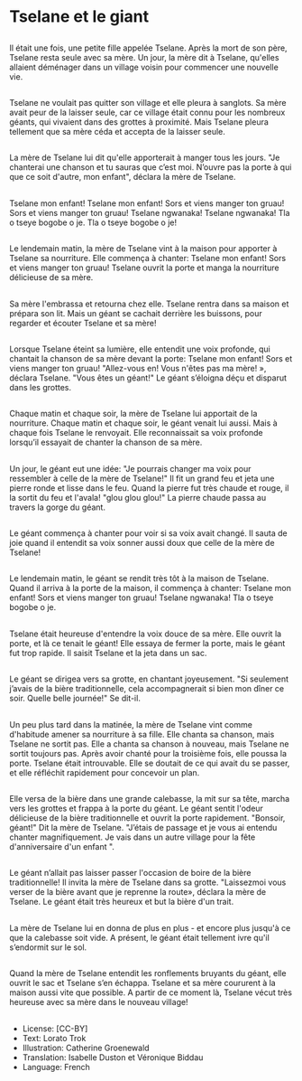 # Tselane et le giant

##
Il était une fois, une petite fille
appelée Tselane. Après la mort de
son père, Tselane resta seule avec
sa mère.
Un jour, la mère dit à Tselane,
qu'elles allaient déménager dans un
village voisin pour commencer une
nouvelle vie.

##
Tselane ne voulait pas quitter son
village et elle pleura à sanglots.
Sa mère avait peur de la laisser
seule, car ce village était connu
pour les nombreux géants, qui
vivaient dans des grottes à
proximité.
Mais Tselane pleura tellement que
sa mère céda et accepta de la
laisser seule.

##
La mère de Tselane lui dit qu'elle
apporterait à manger tous les jours.
"Je chanterai une chanson et tu
sauras que c’est moi. N’ouvre pas la
porte à qui que ce soit d'autre, mon
enfant", déclara la mère de Tselane.

##
Tselane mon enfant!
Tselane mon enfant!
Sors et viens manger ton gruau!
Sors et viens manger ton gruau!
Tselane ngwanaka!
Tselane ngwanaka!
Tla o tseye bogobe o je.
Tla o tseye bogobe o je!

##
Le lendemain matin, la mère de
Tselane vint à la maison pour
apporter à Tselane sa nourriture.
Elle commença à chanter:
Tselane mon enfant!
Sors et viens manger ton gruau!
Tselane ouvrit la porte et manga la
nourriture délicieuse de sa mère.

##
Sa mère l'embrassa et retourna
chez elle.
Tselane rentra dans sa maison et
prépara son lit.
Mais un géant se cachait derrière
les buissons, pour regarder et
écouter Tselane et sa mère!

##
Lorsque Tselane éteint sa lumière,
elle entendit une voix profonde, qui
chantait la chanson de sa mère
devant la porte:
Tselane mon enfant!
Sors et viens manger ton gruau!
"Allez-vous en! Vous n'êtes pas ma
mère! », déclara Tselane. "Vous êtes
un géant!" Le géant s’éloigna déçu
et disparut dans les grottes.

##
Chaque matin et chaque soir, la
mère de Tselane lui apportait de la
nourriture.
Chaque matin et chaque soir, le
géant venait lui aussi. Mais à
chaque fois Tselane le renvoyait.
Elle reconnaissait sa voix profonde
lorsqu’il essayait de chanter la
chanson de sa mère.

##
Un jour, le géant eut une idée: "Je
pourrais changer ma voix pour
ressembler à celle de la mère de
Tselane!"
Il fit un grand feu et jeta une pierre
ronde et lisse dans le feu.
Quand la pierre fut très chaude et
rouge, il la sortit du feu et l'avala!
"glou glou glou!" La pierre chaude
passa au travers la gorge du géant.

##
Le géant commença à chanter pour
voir si sa voix avait changé.
Il sauta de joie quand il entendit sa
voix sonner aussi doux que celle de
la mère de Tselane!

##
Le lendemain matin, le géant se rendit très tôt à la maison de
Tselane. Quand il arriva à la porte de la maison, il commença à
chanter:
Tselane mon enfant!
Sors et viens manger ton gruau!
Tselane ngwanaka!
Tla o tseye bogobe o je.

##
Tselane était heureuse d'entendre la
voix douce de sa mère.
Elle ouvrit la porte, et là ce tenait le
géant!
Elle essaya de fermer la porte, mais
le géant fut trop rapide.
Il saisit Tselane et la jeta dans un
sac.

##
Le géant se dirigea vers sa grotte,
en chantant joyeusement.
"Si seulement j’avais de la bière
traditionnelle, cela accompagnerait
si bien mon dîner ce soir. Quelle
belle journée!" Se dit-il.

##
Un peu plus tard dans la matinée, la
mère de Tselane vint comme
d'habitude amener sa nourriture à
sa fille. Elle chanta sa chanson,
mais Tselane ne sortit pas. Elle a
chanta sa chanson à nouveau, mais
Tselane ne sortit toujours pas. Après
avoir chanté pour la troisième fois,
elle poussa la porte. Tselane était
introuvable. Elle se doutait de ce
qui avait du se passer, et elle
réfléchit rapidement pour concevoir
un plan.

##
Elle versa de la bière dans une
grande calebasse, la mit sur sa
tête, marcha vers les grottes et
frappa à la porte du géant.
Le géant sentit l'odeur délicieuse de
la bière traditionnelle et ouvrit la
porte rapidement.
"Bonsoir, géant!" Dit la mère de
Tselane.
"J’étais de passage et je vous ai
entendu chanter magnifiquement.
Je vais dans un autre village pour la
fête d'anniversaire d'un enfant ".

##
Le géant n’allait pas laisser passer l'occasion de
boire de la bière traditionnelle!
Il invita la mère de Tselane dans sa grotte. "Laissezmoi vous verser de la bière avant que je reprenne la
route», déclara la mère de Tselane.
Le géant était très heureux et but la bière d'un trait.

##
La mère de Tselane lui en donna de
plus en plus - et encore plus jusqu'à ce que la calebasse soit
vide.
A présent, le géant était tellement
ivre qu'il s’endormit sur le sol.

##
Quand la mère de Tselane entendit
les ronflements bruyants du géant,
elle ouvrit le sac et Tselane s’en
échappa.
Tselane et sa mère coururent à la
maison aussi vite que possible.
A partir de ce moment là, Tselane
vécut très heureuse avec sa mère
dans le nouveau village!

##
* License: [CC-BY]
* Text: Lorato Trok
* Illustration: Catherine Groenewald
* Translation: Isabelle Duston et Véronique Biddau
* Language: French
